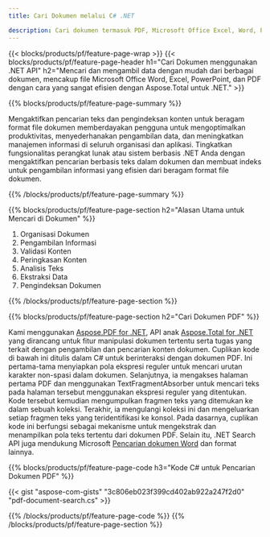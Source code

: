 ```yaml
---
title: Cari Dokumen melalui C# .NET 

description: Cari dokumen termasuk PDF, Microsoft Office Excel, Word, PowerPoint, dan lainnya melalui aplikasi .NET Anda. Cari dokumen online melalui aplikasi.
---
```


{{< blocks/products/pf/feature-page-wrap >}}
{{< blocks/products/pf/feature-page-header h1="Cari Dokumen menggunakan .NET API" h2="Mencari dan mengambil data dengan mudah dari berbagai dokumen, mencakup file Microsoft Office Word, Excel, PowerPoint, dan PDF dengan cara yang sangat efisien dengan Aspose.Total untuk .NET." >}}

{{% blocks/products/pf/feature-page-summary %}}

Mengaktifkan pencarian teks dan pengindeksan konten untuk beragam format file dokumen memberdayakan pengguna untuk mengoptimalkan produktivitas, menyederhanakan pengambilan data, dan meningkatkan manajemen informasi di seluruh organisasi dan aplikasi. Tingkatkan fungsionalitas perangkat lunak atau sistem berbasis .NET Anda dengan mengaktifkan pencarian berbasis teks dalam dokumen dan membuat indeks untuk pengambilan informasi yang efisien dari beragam format file dokumen.

{{% /blocks/products/pf/feature-page-summary  %}}

{{% blocks/products/pf/feature-page-section  h2="Alasan Utama untuk Mencari di Dokumen" %}}

1. Organisasi Dokumen
1. Pengambilan Informasi
1. Validasi Konten 
1. Peringkasan Konten 
1. Analisis Teks
1. Ekstraksi Data 
1. Pengindeksan Dokumen 


{{% /blocks/products/pf/feature-page-section %}}

{{% blocks/products/pf/feature-page-section  h2="Cari Dokumen PDF" %}}

Kami menggunakan [Aspose.PDF for .NET](https://products.aspose.com/pdf/net/), API anak [Aspose.Total for .NET](https://products.aspose.com/total/net/) yang dirancang untuk fitur manipulasi dokumen tertentu serta tugas yang terkait dengan pengambilan dan pencarian konten dokumen. Cuplikan kode di bawah ini ditulis dalam C# untuk berinteraksi dengan dokumen PDF. Ini pertama-tama menyiapkan pola ekspresi reguler untuk mencari urutan karakter non-spasi dalam dokumen. Selanjutnya, ia mengakses halaman pertama PDF dan menggunakan TextFragmentAbsorber untuk mencari teks pada halaman tersebut menggunakan ekspresi reguler yang ditentukan. Kode tersebut kemudian mengumpulkan fragmen teks yang ditemukan ke dalam sebuah koleksi. Terakhir, ia mengulangi koleksi ini dan mengeluarkan setiap fragmen teks yang teridentifikasi ke konsol. Pada dasarnya, cuplikan kode ini berfungsi sebagai mekanisme untuk mengekstrak dan menampilkan pola teks tertentu dari dokumen PDF. Selain itu, .NET Search API juga mendukung Microsoft [Pencarian dokumen Word](https://products.aspose.com/total/net/search/word/) dan format lainnya.

{{% blocks/products/pf/feature-page-code h3="Kode C# untuk Pencarian Dokumen PDF" %}}

{{< gist "aspose-com-gists" "3c806eb023f399cd402ab922a247f2d0" "pdf-document-search.cs" >}}

{{% /blocks/products/pf/feature-page-code  %}}
{{% /blocks/products/pf/feature-page-section %}}